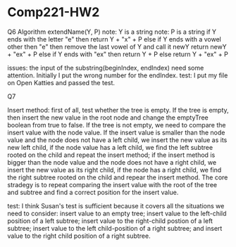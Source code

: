 # Comp221-HW2
Q6
Algorithm extendName(Y, P)
note: Y is a string
note: P is a string
if Y ends with the letter "e" then
    return Y + "x" + P
else if Y ends with a vowel other then "e" then
    remove the last vowel of Y and call it newY
    return newY + "ex" + P
else if Y ends with "ex" then
    return Y + P
else
    return Y + "ex" + P

issues: the input of the substring(beginIndex, endIndex) need some attention. Initially I put the wrong number for the endIndex.
test: I put my file on Open Katties and passed the test.




Q7

Insert method: first of all, test whether the tree is empty. If the tree is empty, then insert the new value in the root node and change the emptyTree boolean from true to false.  If the tree is not empty, we need to compare the insert value with the node value. If the insert value is smaller than the node value and the node does not have a left child, we insert the new value as its new left child, if the node value has a left child, we find the left subtree rooted on the child and repeat the insert method; if the insert method is bigger than the node value and the node does not have a right child, we insert the new value as its right child, if the node has a right child, we find the right subtree rooted on the child and repear the insert method. The core stradegy is to repeat comparing the insert value with the root of the tree and subtree and find a correct position for the insert value.

test: I think Susan's test is sufficient because it covers all the situations we need to consider: insert value to an empty tree; insert value to the left-child position of a left subtree; insert value to the right-child postion of a left subtree; insert value to the left child-position of a right subtree; and insert value to the right child position of a right subtree.

